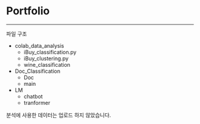 # Portfolio

-------------------------------------
파일 구조

* colab_data_analysis
  * iBuy_classification.py
  * iBuy_clustering.py
  * wine_classification
* Doc_Classification
  * Doc
  * main
* LM
  * chatbot
  * tranformer

분석에 사용한 데이터는 업로드 하지 않았습니다.


